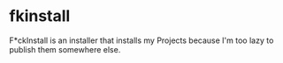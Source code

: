 # fkinstall
F*ckInstall is an installer that installs my Projects because I'm too lazy to publish them somewhere else.

